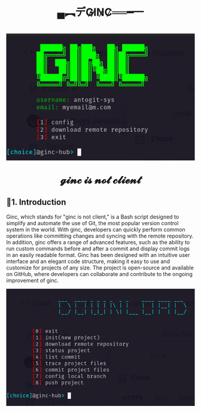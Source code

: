 <h1 align = "center"> ▄︻デG̷I̷N̷C̷══━一 <h1>

<p align="center">
    <img src="img/gincScreen.png">
</p>
<p align="center"> 
    <b>𝓰𝓲𝓷𝓬 𝓲𝓼 𝓷𝓸𝓽 𝓬𝓵𝓲𝓮𝓷𝓽</b>
 </p>

## 🔗1. Introduction

<p>
Ginc, which stands for "ginc is not client," is a Bash script designed to simplify and automate the use of Git, the most popular version control system in the world. With ginc, developers can quickly perform common operations like committing changes and syncing with the remote repository. In addition, ginc offers a range of advanced features, such as the ability to run custom commands before and after a commit and display commit logs in an easily readable format. Ginc has been designed with an intuitive user interface and an elegant code structure, making it easy to use and customize for projects of any size. The project is open-source and available on GitHub, where developers can collaborate and contribute to the ongoing improvement of ginc.
</p>

<p>
    <img src="img/download.png">
</p>

